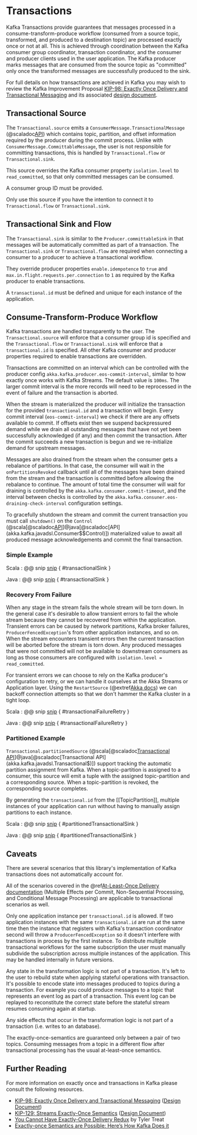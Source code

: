 # Transactions

Kafka Transactions provide guarantees that messages processed in a consume-transform-produce workflow (consumed from a source topic, transformed, and produced to a destination topic) are processed exactly once or not at all.  This is achieved through coordination between the Kafka consumer group coordinator, transaction coordinator, and the consumer and producer clients used in the user application.  The Kafka producer marks messages that are consumed from the source topic as "committed" only once the transformed messages are successfully produced to the sink.  

For full details on how transactions are achieved in Kafka you may wish to review the Kafka Improvement Proposal [KIP-98: Exactly Once Delivery and Transactional Messaging](https://cwiki.apache.org/confluence/display/KAFKA/KIP-98+-+Exactly+Once+Delivery+and+Transactional+Messaging) and its associated [design document](https://docs.google.com/document/d/11Jqy_GjUGtdXJK94XGsEIK7CP1SnQGdp2eF0wSw9ra8/edit#heading=h.xq0ee1vnpz4o).   

## Transactional Source

The `Transactional.source` emits a `ConsumerMessage.TransactionalMessage` (@scaladoc[API](akka.kafka.ConsumerMessage$$TransactionalMessage)) which contains topic, partition, and offset information required by the producer during the commit process.  Unlike with `ConsumerMessage.CommittableMessage`, the user is not responsible for committing transactions, this is handled by `Transactional.flow` or `Transactional.sink`.

This source overrides the Kafka consumer property `isolation.level` to `read_committed`, so that only committed messages can be consumed.

A consumer group ID must be provided.

Only use this source if you have the intention to connect it to `Transactional.flow` or `Transactional.sink`.

## Transactional Sink and Flow

The `Transactional.sink` is similar to the `Producer.committableSink` in that messages will be automatically committed as part of a transaction.  The `Transactional.sink` or `Transactional.flow` are required when connecting a consumer to a producer to achieve a transactional workflow.

They override producer properties `enable.idempotence` to `true` and `max.in.flight.requests.per.connection` to `1` as required by the Kafka producer to enable transactions.

A `transactional.id` must be defined and unique for each instance of the application.

## Consume-Transform-Produce Workflow

Kafka transactions are handled transparently to the user.  The `Transactional.source` will enforce that a consumer group id is specified and the `Transactional.flow` or `Transactional.sink` will enforce that a `transactional.id` is specified.  All other Kafka consumer and producer properties required to enable transactions are overridden.

Transactions are committed on an interval which can be controlled with the producer config `akka.kafka.producer.eos-commit-interval`, similar to how exactly once works with Kafka Streams.  The default value is `100ms`.  The larger commit interval is the more records will need to be reprocessed in the event of failure and the transaction is aborted.

When the stream is materialized the producer will initialize the transaction for the provided `transactional.id` and a transaction will begin.  Every commit interval (`eos-commit-interval`) we check if there are any offsets available to commit.  If offsets exist then we suspend backpressured demand while we drain all outstanding messages that have not yet been successfully acknowledged (if any) and then commit the transaction.  After the commit succeeds a new transaction is begun and we re-initialize demand for upstream messages.

Messages are also drained from the stream when the consumer gets a rebalance of partitions. In that case, the consumer will wait in the `onPartitionsRevoked` callback until all of the messages have been drained from the stream and the transaction is committed before allowing the rebalance to continue. The amount of total time the consumer will wait for draining is controlled by the `akka.kafka.consumer.commit-timeout`, and the interval between checks is controlled by the `akka.kafka.consuner.eos-draining-check-interval` configuration settings.

To gracefully shutdown the stream and commit the current transaction you must call `shutdown()` on the `Control` (@scala[@scaladoc[API](akka.kafka.scaladsl.Consumer$$Control)]@java[@scaladoc[API](akka.kafka.javadsl.Consumer$$Control)]) materialized value to await all produced message acknowledgements and commit the final transaction.  

### Simple Example

Scala
: @@ snip [snip](/tests/src/test/scala/docs/scaladsl/TransactionsExample.scala) { #transactionalSink }

Java
: @@ snip [snip](/tests/src/test/java/docs/javadsl/TransactionsExampleTest.java) { #transactionalSink }

### Recovery From Failure

When any stage in the stream fails the whole stream will be torn down.  In the general case it's desirable to allow transient errors to fail the whole stream because they cannot be recovered from within the application.  Transient errors can be caused by network partitions, Kafka broker failures, `ProducerFencedException`'s from other application instances, and so on.  When the stream encounters transient errors then the current transaction will be aborted before the stream is torn down.  Any produced messages that were not committed will not be available to downstream consumers as long as those consumers are configured with `isolation.level = read_committed`.

For transient errors we can choose to rely on the Kafka producer's configuration to retry, or we can handle it ourselves at the Akka Streams or Application layer.  Using the `RestartSource` (@extref[Akka docs](akka-docs:/stream/stream-error.html#delayed-restarts-with-a-backoff-stage)) we can backoff connection attempts so that we don't hammer the Kafka cluster in a tight loop.

Scala
: @@ snip [snip](/tests/src/test/scala/docs/scaladsl/TransactionsExample.scala) { #transactionalFailureRetry }

Java
: @@ snip [snip](/tests/src/test/java/docs/javadsl/TransactionsExampleTest.java) { #transactionalFailureRetry }

### Partitioned Example

`Transactional.partitionedSource` 
(@scala[@scaladoc[Transactional API](akka.kafka.scaladsl.Transactional$)]@java[@scaladoc[Transactional API](akka.kafka.javadsl.Transactional$)])
 support tracking the automatic partition assignment from Kafka. When a topic-partition is assigned to a consumer, this source will emit a tuple with the assigned topic-partition and a corresponding source. When a topic-partition is revoked, the corresponding source completes.
 
By generating the `transactional.id` from the [[TopicPartition]], multiple instances of your application can run without having to manually assign partitions to each instance.

Scala
: @@ snip [snip](/tests/src/test/scala/docs/scaladsl/TransactionsExample.scala) { #partitionedTransactionalSink }

Java
: @@ snip [snip](/tests/src/test/java/docs/javadsl/TransactionsExampleTest.java) { #partitionedTransactionalSink }

## Caveats

There are several scenarios that this library's implementation of Kafka transactions does not automatically account for.

All of the scenarios covered in the @ref[At-Least-Once Delivery documentation](atleastonce.md) (Multiple Effects per Commit, Non-Sequential Processing, and Conditional Message Processing) are applicable to transactional scenarios as well.

Only one application instance per `transactional.id` is allowed.  If two application instances with the same `transactional.id` are run at the same time then the instance that registers with Kafka's transaction coordinator second will throw a `ProducerFencedException` so it doesn't interfere with transactions in process by the first instance.  To distribute multiple transactional workflows for the same subscription the user must manually subdivide the subscription across multiple instances of the application.  This may be handled internally in future versions.

Any state in the transformation logic is not part of a transaction.  It's left to the user to rebuild state when applying stateful operations with transaction.  It's possible to encode state into messages produced to topics during a transaction.  For example you could produce messages to a topic that represents an event log as part of a transaction.  This event log can be replayed to reconstitute the correct state before the stateful stream resumes consuming again at startup.

Any side effects that occur in the transformation logic is not part of a transaction (i.e. writes to an database).  

The exactly-once-semantics are guaranteed only between a pair of two topics. Consuming messages from a topic in a different flow after transactional processing has the usual at-least-once semantics.

## Further Reading

For more information on exactly once and transactions in Kafka please consult the following resources.

* [KIP-98: Exactly Once Delivery and Transactional Messaging](https://cwiki.apache.org/confluence/display/KAFKA/KIP-98+-+Exactly+Once+Delivery+and+Transactional+Messaging) ([Design Document](https://docs.google.com/document/d/11Jqy_GjUGtdXJK94XGsEIK7CP1SnQGdp2eF0wSw9ra8/edit#heading=h.xq0ee1vnpz4o))
* [KIP-129: Streams Exactly-Once Semantics](https://cwiki.apache.org/confluence/display/KAFKA/KIP-129%3A+Streams+Exactly-Once+Semantics) ([Design Document](https://docs.google.com/document/d/1pGZ8xtOOyGwDYgH5vA6h19zOMMaduFK1DAB8_gBYA2c/edit#heading=h.vkrkjfth3p8p))
* [You Cannot Have Exactly-Once Delivery Redux](http://bravenewgeek.com/you-cannot-have-exactly-once-delivery-redux/) by Tyler Treat
* [Exactly-once Semantics are Possible: Here’s How Kafka Does it](https://www.confluent.io/blog/exactly-once-semantics-are-possible-heres-how-apache-kafka-does-it/)

